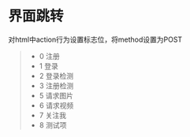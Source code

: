 界面跳转
===============
对html中action行为设置标志位，将method设置为POST
> * 0 注册
> * 1 登录
> * 2 登录检测
> * 3 注册检测
> * 5 请求图片
> * 6 请求视频
> * 7 关注我
> * 8 测试项